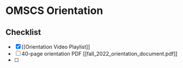 # OMSCS Orientation

## Checklist
- [x] [[Orientation Video Playlist]]
- [ ] 40-page orientation PDF [[fall_2022_orientation_document.pdf]]
- [ ] 